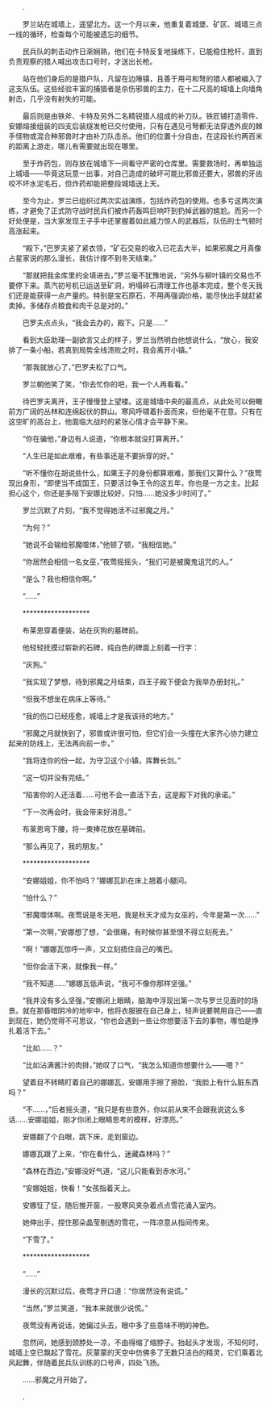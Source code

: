 　　.

　　罗兰站在城墙上，遥望北方。这一个月以来，他重复着城堡、矿区、城墙三点一线的循环，检查每个可能被遗忘的细节。

　　民兵队的刺击动作日渐娴熟，他们在卡特反复地操练下，已能稳住枪杆，直到负责观察的猎人喊出攻击口号时，才送出长枪。

　　站在他们身后的是猎户队，凡留在边陲镇，且善于用弓和弩的猎人都被编入了这支队伍。这些经验丰富的捕猎者是杀伤邪兽的主力，在十二尺高的城墙上向墙角射击，几乎没有射失的可能。

　　最后则是由铁斧、卡特及另外二名精锐猎人组成的补刀队。铁匠铺打造零件、安娜熔接组装的四支后装燧发枪已交付使用，只有在遇见弓弩都无法穿透外皮的棘手怪物或混合种邪兽时才由补刀队击杀。他们的位置十分自由，在这段长约两百米的距离上游走，哪儿有需要就出现在哪里。

　　至于炸药包，则存放在城墙下一间看守严密的仓库里。需要救场时，再单独运上城墙——毕竟这玩意一出事，对自己造成的破坏可能比邪兽还要大，邪兽的牙齿咬不坏水泥毛石，但炸药却能把整段城墙送上天。

　　至今为止，罗兰已组织过两次实战演练，包括炸药包的使用。也多亏这两次演练，才避免了正式防守战时民兵们被炸药轰鸣巨响吓到扔掉武器的尴尬。而另一个好处便是，当大家发现王子手中还掌握着如此威力惊人的武器后，队伍的士气顿时高涨起来。

　　“殿下，”巴罗夫紧了紧衣领，“矿石交易的收入已花去大半，如果邪魔之月真像占星家说的那么漫长，我估计撑不到冬天结束。”

　　“那就把我金库里的全填进去，”罗兰毫不犹豫地说，“另外与柳叶镇的交易也不要停下来。蒸汽初号机已运送至矿洞，坍塌碎石清理工作也基本完成，整个冬天我们还是能获得一点产量的。特别是宝石原石，不用再强调价格，能尽快出手就赶紧卖掉。多储存点粮食和肉干总是对的。”

　　巴罗夫点点头，“我会去办的，殿下。只是……”

　　看到大臣助理一副欲言又止的样子，罗兰当然明白他想说什么，“放心，我安排了一条小船，若真到局势全线溃败之时，我会离开小镇。”

　　“那我就放心了，”巴罗夫松了口气。

　　罗兰朝他笑了笑，“你去忙你的吧，我一个人再看看。”

　　待巴罗夫离开，王子慢慢登上望楼。这是城墙中央的最高点，从此处可以俯瞰前方广阔的丛林和连绵起伏的群山。寒风呼啸着扑面而来，但他毫不在意。只有在这空旷的高台上，他面临大战时的紧张心情才会平静下来。

　　“你在骗他，”身边有人说道，“你根本就没打算离开。”

　　“人生已是如此艰难，有些事还是不要拆穿的好。”

　　“听不懂你在胡说些什么，如果王子的身份都算艰难，那我们又算什么？”夜莺现出身形，“即使当不成国王，只要活过争王令的这五年，你也是一方之主。比起担心这个，你还是多陪下安娜比较好，只怕……她没多少时间了。”

　　罗兰沉默了片刻，“我不觉得她活不过邪魔之月。”

　　“为何？”

　　“她说不会输给邪魔噬体，”他顿了顿，“我相信她。”

　　“你居然会相信一名女巫，”夜莺摇摇头，“我们可是被魔鬼诅咒的人。”

　　“是么？我也相信你啊。”

　　“……”

　　*******************

　　布莱恩穿着便装，站在灰狗的墓碑前。

　　他轻轻抚摸过崭新的石碑，纯白色的碑面上刻着一行字：

　　“灰狗。”

　　“我实现了梦想，待到邪魔之月结束，四王子殿下便会为我举办册封礼。”

　　“但我不想坐在病床上等待。”

　　“我的伤口已经痊愈，城墙上才是我该待的地方。”

　　“邪魔之月就快到了，邪兽或许很可怕，但它们会一头撞在大家齐心协力建立起来的防线上，无法再向前一步。”

　　“我将连你的份一起，为守卫这个小镇，挥舞长剑。”

　　“这一切并没有完结。”

　　“陷害你的人还活着……可他不会一直活下去，这是殿下对我的承诺。”

　　“下一次再会时，我会带来好消息。”

　　布莱恩弯下腰，将一束捧花放在墓碑前。

　　“那么再见了，我的朋友。”

　　*******************

　　“安娜姐姐，你不怕吗？”娜娜瓦趴在床上翘着小腿问。

　　“怕什么？”

　　“邪魔噬体啊。夜莺说是冬天吧，我是秋天才成为女巫的，今年是第一次……”

　　“第一次啊，”安娜想了想，“会很痛，有时候你甚至恨不得立刻死去。”

　　“啊！”娜娜瓦惊呼一声，又立刻捂住自己的嘴巴。

　　“但你会活下来，就像我一样。”

　　“我不知道……”娜娜瓦低声说，“我可不像你那样坚强。”

　　“我并没有多么坚强，”安娜闭上眼睛，脑海中浮现出第一次与罗兰见面时的场景。就在那昏暗阴冷的地牢中，他将衣服披在自己身上，轻声说要聘用自己——直到现在，她仍觉得不可思议，“你也会遇到一些让你想要活下去的事物，哪怕是挣扎着活下去。”

　　“比如……？”

　　“比如沾满酱汁的肉排，”她叹了口气，“我怎么知道你想要什么——嗯？”

　　望着目不转睛盯着自己的娜娜瓦，安娜用手擦了擦脸，“我脸上有什么脏东西吗？”

　　“不……，”后者摇头道，“我只是有些意外，你以前从来不会跟我说这么多话……安娜姐姐，刚才你闭上眼睛思考的模样，好漂亮。”

　　安娜翻了个白眼，跳下床，走到窗边。

　　娜娜瓦跟了上来，“你在看什么，迷藏森林吗？”

　　“森林在西边，”安娜没好气道，“这儿只能看到赤水河。”

　　“安娜姐姐，快看！”女孩指着天上。

　　安娜怔了怔，随后推开窗，一股寒风夹杂着点点雪花涌入室内。

　　她伸出手，捏住那朵晶莹剔透的雪花，一阵凉意从指间传来。

　　“下雪了。”

　　*******************

　　“……”

　　漫长的沉默过后，夜莺才开口道：“你居然没有说谎。”

　　“当然，”罗兰笑道，“我本来就很少说慌。”

　　夜莺没有再说话，她偏过头去，眼中多了些意味不明的神色。

　　忽然间，她感到颈脖处一凉，不由得缩了缩脖子。抬起头才发现，不知何时，城墙上空已飘起了雪花。灰蒙蒙的天空中仿佛多了无数只洁白的精灵，它们乘着北风起舞，伴随着民兵队训练的口号声，四处飞扬。

　　……邪魔之月开始了。

　　.

